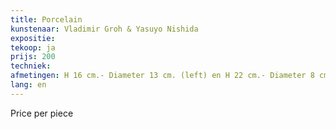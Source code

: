 ```yaml
---
title: Porcelain
kunstenaar: Vladimir Groh & Yasuyo Nishida
expositie: 
tekoop: ja
prijs: 200
techniek: 
afmetingen: H 16 cm.- Diameter 13 cm. (left) en H 22 cm.- Diameter 8 cm. (right)
lang: en
---
```


Price per piece